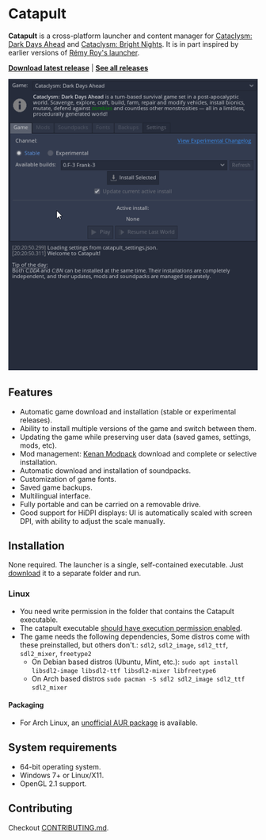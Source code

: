 # Catapult

**Catapult** is a cross-platform launcher and content manager for [Cataclysm: Dark Days Ahead](https://github.com/CleverRaven/Cataclysm-DDA) and [Cataclysm: Bright Nights](https://github.com/cataclysmbnteam/Cataclysm-BN). It is in part inspired by earlier versions of [Rémy Roy's launcher](https://github.com/remyroy/CDDA-Game-Launcher).

[**Download latest release**](https://github.com/qrrk/Catapult/releases/latest)  |  [**See all releases**](https://github.com/qrrk/Catapult/releases)



![Catapult UI](./.github/catapult_ui.gif)

## Features

- Automatic game download and installation (stable or experimental releases).
- Ability to install multiple versions of the game and switch between them.
- Updating the game while preserving user data (saved games, settings, mods, etc).
- Mod management: [Kenan Modpack](https://github.com/Kenan2000/CDDA-Kenan-Modpack) download and complete or selective installation.
- Automatic download and installation of soundpacks.
- Customization of game fonts.
- Saved game backups.
- Multilingual interface.
- Fully portable and can be carried on a removable drive.
- Good support for HiDPI displays: UI is automatically scaled with screen DPI, with ability to adjust the scale manually.

## Installation

None required. The launcher is a single, self-contained executable. Just [download](https://github.com/qrrk/Catapult/releases/latest) it to a separate folder and run.

### Linux
- You need write permission in the folder that contains the Catapult executable.
- The catapult executable [should have execution permission enabled](https://askubuntu.com/a/485001).
- The game needs the following dependencies, Some distros come with these preinstalled, but others don't.: `sdl2`, `sdl2_image`, `sdl2_ttf`, `sdl2_mixer`, `freetype2`
    - On Debian based distros (Ubuntu, Mint, etc.): `sudo apt install libsdl2-image libsdl2-ttf libsdl2-mixer libfreetype6`
    - On Arch based distros `sudo pacman -S sdl2 sdl2_image sdl2_ttf sdl2_mixer`

#### Packaging

- For Arch Linux, an [unofficial AUR package](https://aur.archlinux.org/packages/catapult-bin) is available.

## System requirements

- 64-bit operating system.
- Windows 7+ or Linux/X11.
- OpenGL 2.1 support.

## Contributing

Checkout [CONTRIBUTING.md](./CONTRIBUTING.md).